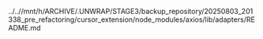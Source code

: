 ../..//mnt/h/ARCHIVE/.UNWRAP/STAGE3/backup_repository/20250803_201338_pre_refactoring/cursor_extension/node_modules/axios/lib/adapters/README.md